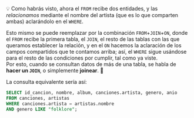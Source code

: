 :bulb: Como habrás visto, ahora el `FROM` recibe dos entidades, y las _relacionamos_ mediante el nombre del artista (que es lo que comparten ambas) aclarándolo en el `WHERE`. 

Esto mismo se puede reemplazar por la combinación `FROM`+`JOIN`+`ON`, donde el `FROM` recibe la primera tabla, el `JOIN`, el resto de las tablas con las que queramos establecer la relación, y en el `ON` hacemos la aclaración de los campos compartidos que te contamos arriba; así, el `WHERE` sigue usándose para el resto de las condiciones por cumplir, tal como ya viste.
<br>
Por esto, cuando se consultan datos de más de una tabla, se habla de **hacer un `JOIN`**, o simplemente **joinear**. :pray:

La consulta equivalente sería así:

``` sql 
SELECT id_cancion, nombre, album, canciones.artista, genero, anio 
FROM canciones, artistas 
WHERE canciones.artista = artistas.nombre
AND genero LIKE "folklore";
```

